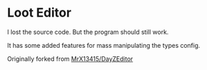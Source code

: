 # Loot Editor

I lost the source code. But the program should still work.

It has some added features for mass manipulating the types config.


Originally forked from [MrX13415/DayZEditor](https://github.com/MrX13415/DayZEditor/commit/6767b2fbf9c5c5ad9a74412523d8e01227796542)